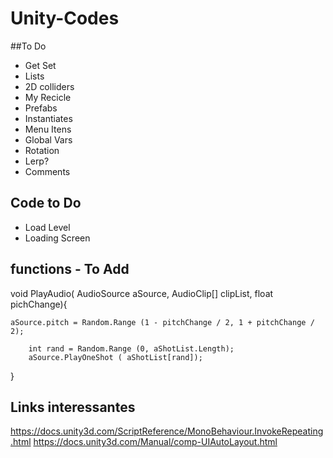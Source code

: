 # Unity-Codes

##To Do

- Get Set
- Lists
- 2D colliders
- My Recicle
- Prefabs
- Instantiates
- Menu Itens
- Global Vars
- Rotation
- Lerp?
- Comments


## Code to Do
- Load Level
- Loading Screen


## functions - To Add

void PlayAudio( AudioSource aSource, AudioClip[] clipList, float pichChange){
		
    aSource.pitch = Random.Range (1 - pitchChange / 2, 1 + pitchChange / 2);

		int rand = Random.Range (0, aShotList.Length);
		aSource.PlayOneShot ( aShotList[rand]);
}

## Links interessantes

https://docs.unity3d.com/ScriptReference/MonoBehaviour.InvokeRepeating.html
https://docs.unity3d.com/Manual/comp-UIAutoLayout.html
